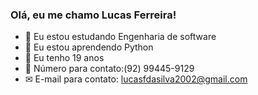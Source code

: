 ### Olá, eu me chamo Lucas Ferreira!

- 🔭 Eu estou estudando Engenharia de software
- 🌱 Eu estou aprendendo Python
- 👯 Eu tenho 19 anos
- 💬 Número para contato:(92) 99445-9129
- ✉ E-mail para contato: lucasfdasilva2002@gmail.com
